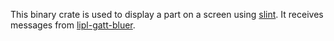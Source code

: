 This binary crate is used to display a part on a screen using [slint](https://crates.io/crates/slint).
It receives messages from [lipl-gatt-bluer](https://crates.io/crates/lipl-gatt-bluer).